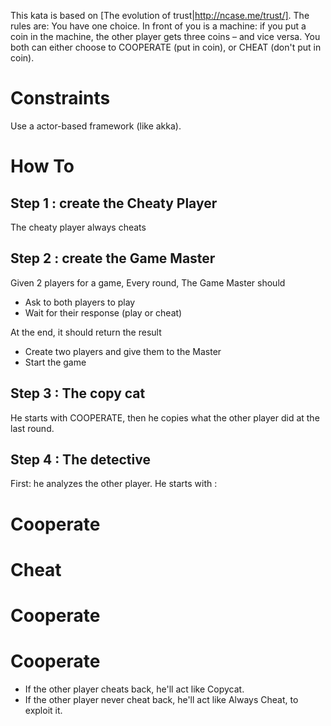 This kata is based on [The evolution of trust|http://ncase.me/trust/].
The rules are:
You have one choice. In front of you is a machine: if you put a coin in the machine, 
the other player gets three coins – and vice versa. You both can either choose to 
COOPERATE (put in coin), or CHEAT (don't put in coin).

# Constraints

Use a actor-based framework (like akka).

# How To
## Step 1 : create the Cheaty Player
The cheaty player always cheats

## Step 2 : create the Game Master
Given 2 players for a game,
Every round, The Game Master should
 - Ask to both players to play
 - Wait for their response (play or cheat)

At the end, it should return the result

 - Create two players and give them to the Master
 - Start the game

## Step 3 : The copy cat
He starts with COOPERATE, then he copies what the other player did at the last round.

## Step 4 : The detective
First: he analyzes the other player. 
He starts with : 
 # Cooperate
 # Cheat
 # Cooperate 
 # Cooperate

 - If the other player cheats back, he'll act like Copycat. 
 - If the other player never cheat back, he'll act like Always Cheat, to exploit it. 
